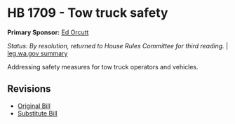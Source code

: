 # HB 1709 - Tow truck safety
**Primary Sponsor:** [Ed Orcutt](/person/leg/ed.orcutt.md)

*Status: By resolution, returned to House Rules Committee for third reading.* | [leg.wa.gov summary](https://app.leg.wa.gov/billsummary?BillNumber=1709&Year=2021)

Addressing safety measures for tow truck operators and vehicles.

## Revisions
* [Original Bill](1/)
* [Substitute Bill](S/)